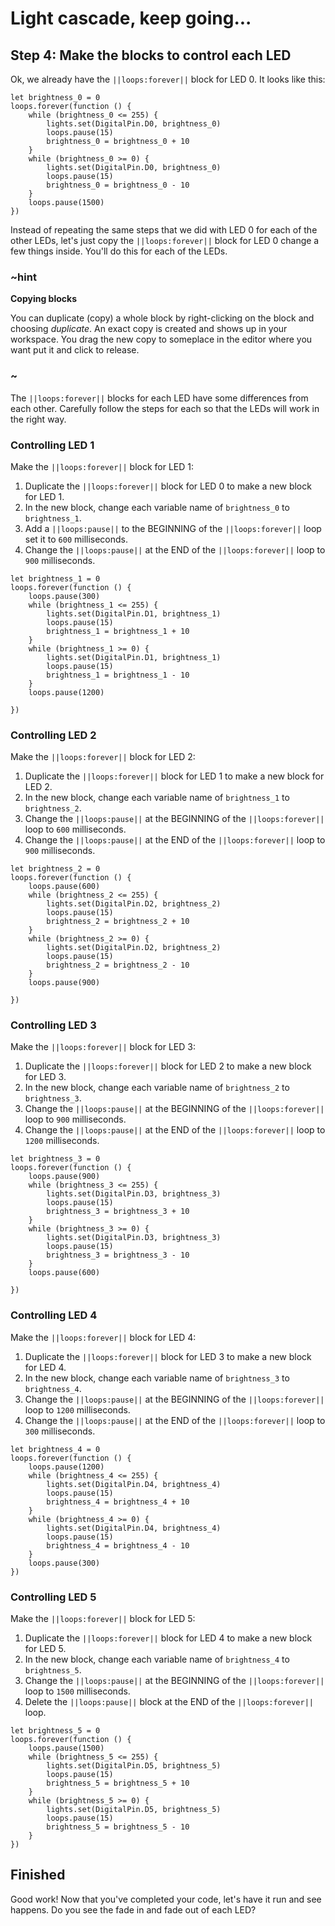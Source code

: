 # Light cascade, keep going...

## Step 4: Make the blocks to control each LED

Ok, we already have the ``||loops:forever||`` block for LED 0. It looks like this:

```blocks
let brightness_0 = 0
loops.forever(function () {
    while (brightness_0 <= 255) {
        lights.set(DigitalPin.D0, brightness_0)
        loops.pause(15)
        brightness_0 = brightness_0 + 10 
    }
    while (brightness_0 >= 0) {
        lights.set(DigitalPin.D0, brightness_0)
        loops.pause(15)
        brightness_0 = brightness_0 - 10
    }
    loops.pause(1500)
})
```
Instead of repeating the same steps that we did with LED 0 for each of the other LEDs, let's just copy the ``||loops:forever||`` block for LED 0 change a few things inside. You'll do this for each of the LEDs.

### ~hint
**Copying blocks**

You can duplicate (copy) a whole block by right-clicking on the block and choosing _duplicate_. An exact copy is created and shows up in your workspace. You drag the new copy to someplace in the editor where you want put it and click to release.
### ~

The ``||loops:forever||`` blocks for each LED have some differences from each other. Carefully follow the steps for each so that the LEDs will work in the right way.

### Controlling LED 1

Make the ``||loops:forever||`` block for LED 1:

1. Duplicate the ``||loops:forever||`` block for LED 0 to make a new block for LED 1.
2. In the new block, change each variable name of ``brightness_0`` to ``brightness_1``.
3. Add a ``||loops:pause||`` to the BEGINNING of the ``||loops:forever||`` loop set it to `600` milliseconds.
4. Change the ``||loops:pause||`` at the END of the ``||loops:forever||`` loop to `900` milliseconds.

```blocks
let brightness_1 = 0
loops.forever(function () {
    loops.pause(300)
    while (brightness_1 <= 255) {
        lights.set(DigitalPin.D1, brightness_1)
        loops.pause(15)
        brightness_1 = brightness_1 + 10 
    }
    while (brightness_1 >= 0) {
        lights.set(DigitalPin.D1, brightness_1)
        loops.pause(15)
        brightness_1 = brightness_1 - 10
    }
    loops.pause(1200)

})
```

### Controlling LED 2

Make the ``||loops:forever||`` block for LED 2:

1. Duplicate the ``||loops:forever||`` block for LED 1 to make a new block for LED 2.
2. In the new block, change each variable name of ``brightness_1`` to ``brightness_2``.
3. Change the ``||loops:pause||`` at the BEGINNING of the ``||loops:forever||`` loop to `600` milliseconds.
4. Change the ``||loops:pause||`` at the END of the ``||loops:forever||`` loop to `900` milliseconds.

```blocks
let brightness_2 = 0
loops.forever(function () {
    loops.pause(600)
    while (brightness_2 <= 255) {
        lights.set(DigitalPin.D2, brightness_2)
        loops.pause(15)
        brightness_2 = brightness_2 + 10 
    }
    while (brightness_2 >= 0) {
        lights.set(DigitalPin.D2, brightness_2)
        loops.pause(15)
        brightness_2 = brightness_2 - 10
    }
    loops.pause(900)

})
```

### Controlling LED 3

Make the ``||loops:forever||`` block for LED 3:

1. Duplicate the ``||loops:forever||`` block for LED 2 to make a new block for LED 3.
2. In the new block, change each variable name of ``brightness_2`` to ``brightness_3``.
3. Change the ``||loops:pause||`` at the BEGINNING of the ``||loops:forever||`` loop to `900` milliseconds.
4. Change the ``||loops:pause||`` at the END of the ``||loops:forever||`` loop to `1200` milliseconds.

```blocks
let brightness_3 = 0
loops.forever(function () {
    loops.pause(900)
    while (brightness_3 <= 255) {
        lights.set(DigitalPin.D3, brightness_3)
        loops.pause(15)
        brightness_3 = brightness_3 + 10 
    }
    while (brightness_3 >= 0) {
        lights.set(DigitalPin.D3, brightness_3)
        loops.pause(15)
        brightness_3 = brightness_3 - 10
    }
    loops.pause(600)

})
```

### Controlling LED 4

Make the ``||loops:forever||`` block for LED 4:

1. Duplicate the ``||loops:forever||`` block for LED 3 to make a new block for LED 4.
2. In the new block, change each variable name of ``brightness_3`` to ``brightness_4``.
3. Change the ``||loops:pause||`` at the BEGINNING of the ``||loops:forever||`` loop to `1200` milliseconds.
4. Change the ``||loops:pause||`` at the END of the ``||loops:forever||`` loop to `300` milliseconds.

```blocks
let brightness_4 = 0
loops.forever(function () {
    loops.pause(1200)
    while (brightness_4 <= 255) {
        lights.set(DigitalPin.D4, brightness_4)
        loops.pause(15)
        brightness_4 = brightness_4 + 10 
    }
    while (brightness_4 >= 0) {
        lights.set(DigitalPin.D4, brightness_4)
        loops.pause(15)
        brightness_4 = brightness_4 - 10
    }
    loops.pause(300)
})
```

### Controlling LED 5

Make the ``||loops:forever||`` block for LED 5:

1. Duplicate the ``||loops:forever||`` block for LED 4 to make a new block for LED 5.
2. In the new block, change each variable name of ``brightness_4`` to ``brightness_5``.
3. Change the ``||loops:pause||`` at the BEGINNING of the ``||loops:forever||`` loop to `1500` milliseconds.
4. Delete the ``||loops:pause||`` block at the END of the ``||loops:forever||`` loop.

```blocks
let brightness_5 = 0
loops.forever(function () {
    loops.pause(1500)
    while (brightness_5 <= 255) {
        lights.set(DigitalPin.D5, brightness_5)
        loops.pause(15)
        brightness_5 = brightness_5 + 10 
    }
    while (brightness_5 >= 0) {
        lights.set(DigitalPin.D5, brightness_5)
        loops.pause(15)
        brightness_5 = brightness_5 - 10
    }
})
```

## Finished

Good work! Now that you've completed your code, let's have it run and see happens. Do you see the fade in and fade out of each LED?
